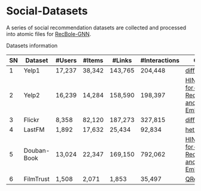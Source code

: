 # Social-Datasets
A series of social recommendation datasets are collected and processed into atomic files for [RecBole-GNN](https://github.com/RUCAIBox/RecBole-GNN).

Datasets information

| SN | Dataset            | \#Users    | \#Items         | \#Links   | \#Interactions | Original Link                                  |
|----|--------------------|------------|-----------------|-----------|----------------|------------------------------------------------|
| 1  | Yelp1              | 17,237     | 38,342          | 143,765   | 204,448        |[diffnet](https://github.com/PeiJieSun/diffnet) |
| 2  | Yelp2              | 16,239     | 14,284          | 158,590   | 198,397        |[HIN-Datasets-for-Recommendation-and-Network-Embedding](https://github.com/librahu/HIN-Datasets-for-Recommendation-and-Network-Embedding) |
| 3  | Flickr             | 8,358      | 82,120          | 187,273   | 327,815        |[diffnet](https://github.com/PeiJieSun/diffnet) |
| 4  | LastFM             | 1,892      | 17,632          | 25,434    | 92,834         |[hetrec2011](http://files.grouplens.org/datasets/hetrec2011/) |
| 5  | Douban-Book        | 13,024     | 22,347          | 169,150   | 792,062        |[HIN-Datasets-for-Recommendation-and-Network-Embedding](https://github.com/librahu/HIN-Datasets-for-Recommendation-and-Network-Embedding) |
| 6  | FilmTrust          | 1,508      | 2,071           | 1,853     | 35,497         |[QRec](https://github.com/Coder-Yu/QRec) |
